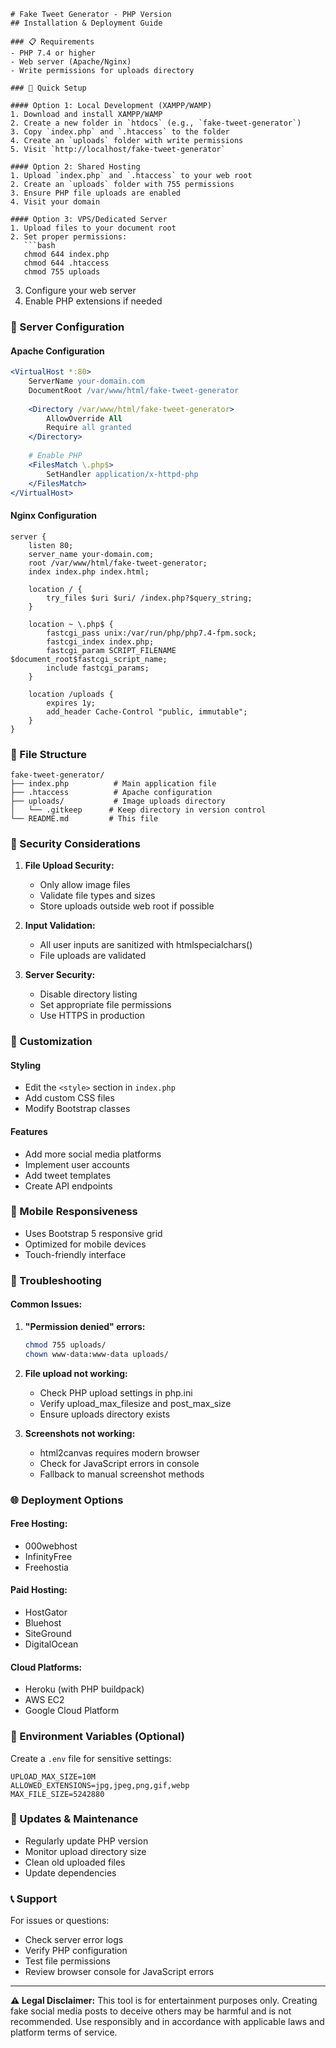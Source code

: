 ````text
# Fake Tweet Generator - PHP Version
## Installation & Deployment Guide

### 📋 Requirements
- PHP 7.4 or higher
- Web server (Apache/Nginx)
- Write permissions for uploads directory

### 🚀 Quick Setup

#### Option 1: Local Development (XAMPP/WAMP)
1. Download and install XAMPP/WAMP
2. Create a new folder in `htdocs` (e.g., `fake-tweet-generator`)
3. Copy `index.php` and `.htaccess` to the folder
4. Create an `uploads` folder with write permissions
5. Visit `http://localhost/fake-tweet-generator`

#### Option 2: Shared Hosting
1. Upload `index.php` and `.htaccess` to your web root
2. Create an `uploads` folder with 755 permissions
3. Ensure PHP file uploads are enabled
4. Visit your domain

#### Option 3: VPS/Dedicated Server
1. Upload files to your document root
2. Set proper permissions:
   ```bash
   chmod 644 index.php
   chmod 644 .htaccess
   chmod 755 uploads
````

3. Configure your web server
4. Enable PHP extensions if needed

### 🔧 Server Configuration

#### Apache Configuration

```apache
<VirtualHost *:80>
    ServerName your-domain.com
    DocumentRoot /var/www/html/fake-tweet-generator
    
    <Directory /var/www/html/fake-tweet-generator>
        AllowOverride All
        Require all granted
    </Directory>
    
    # Enable PHP
    <FilesMatch \.php$>
        SetHandler application/x-httpd-php
    </FilesMatch>
</VirtualHost>
```

#### Nginx Configuration

```nginx
server {
    listen 80;
    server_name your-domain.com;
    root /var/www/html/fake-tweet-generator;
    index index.php index.html;
    
    location / {
        try_files $uri $uri/ /index.php?$query_string;
    }
    
    location ~ \.php$ {
        fastcgi_pass unix:/var/run/php/php7.4-fpm.sock;
        fastcgi_index index.php;
        fastcgi_param SCRIPT_FILENAME $document_root$fastcgi_script_name;
        include fastcgi_params;
    }
    
    location /uploads {
        expires 1y;
        add_header Cache-Control "public, immutable";
    }
}
```

### 📁 File Structure

```
fake-tweet-generator/
├── index.php          # Main application file
├── .htaccess          # Apache configuration
├── uploads/           # Image uploads directory
│   └── .gitkeep      # Keep directory in version control
└── README.md         # This file
```

### 🔐 Security Considerations

1. **File Upload Security:**

   * Only allow image files
   * Validate file types and sizes
   * Store uploads outside web root if possible

2. **Input Validation:**

   * All user inputs are sanitized with htmlspecialchars()
   * File uploads are validated

3. **Server Security:**

   * Disable directory listing
   * Set appropriate file permissions
   * Use HTTPS in production

### 🎨 Customization

#### Styling

* Edit the `<style>` section in `index.php`
* Add custom CSS files
* Modify Bootstrap classes

#### Features

* Add more social media platforms
* Implement user accounts
* Add tweet templates
* Create API endpoints

### 📱 Mobile Responsiveness

* Uses Bootstrap 5 responsive grid
* Optimized for mobile devices
* Touch-friendly interface

### 🐛 Troubleshooting

#### Common Issues:

1. **"Permission denied" errors:**

   ```bash
   chmod 755 uploads/
   chown www-data:www-data uploads/
   ```

2. **File upload not working:**

   * Check PHP upload settings in php.ini
   * Verify upload\_max\_filesize and post\_max\_size
   * Ensure uploads directory exists

3. **Screenshots not working:**

   * html2canvas requires modern browser
   * Check for JavaScript errors in console
   * Fallback to manual screenshot methods

### 🌐 Deployment Options

#### Free Hosting:

* 000webhost
* InfinityFree
* Freehostia

#### Paid Hosting:

* HostGator
* Bluehost
* SiteGround
* DigitalOcean

#### Cloud Platforms:

* Heroku (with PHP buildpack)
* AWS EC2
* Google Cloud Platform

### 📝 Environment Variables (Optional)

Create a `.env` file for sensitive settings:

```
UPLOAD_MAX_SIZE=10M
ALLOWED_EXTENSIONS=jpg,jpeg,png,gif,webp
MAX_FILE_SIZE=5242880
```

### 🔄 Updates & Maintenance

* Regularly update PHP version
* Monitor upload directory size
* Clean old uploaded files
* Update dependencies

### 📞 Support

For issues or questions:

* Check server error logs
* Verify PHP configuration
* Test file permissions
* Review browser console for JavaScript errors

***

**⚠️ Legal Disclaimer:** This tool is for entertainment purposes only. Creating fake social media posts to deceive others may be harmful and is not recommended. Use responsibly and in accordance with applicable laws and platform terms of service.

```
```


